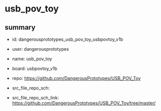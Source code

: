 # usb_pov_toy
 
## summary 
* id: dangerousprototypes_usb_pov_toy_usbpovtoy_v1b
* user: dangerousprototypes
* name: usb_pov_toy
* board: usbpovtoy_v1b
* repo: https://github.com/DangerousPrototypes/USB_POV_Toy



* src_file_repo_sch: 
* src_file_repo_sch_link: https://github.com/DangerousPrototypes/USB_POV_Toy/tree/master/






